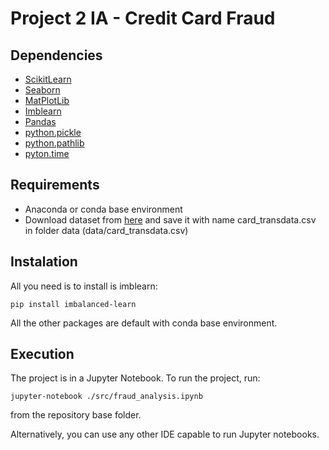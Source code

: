 # Project 2 IA - Credit Card Fraud

## Dependencies

- [ScikitLearn](https://scikit-learn.org/stable/)
- [Seaborn](https://seaborn.pydata.org/)
- [MatPlotLib](https://matplotlib.org/)
- [Imblearn](https://imbalanced-learn.org/stable/)
- [Pandas](https://pandas.pydata.org/)
- [python.pickle](https://docs.python.org/3/library/pickle.html)
- [python.pathlib](https://docs.python.org/3/library/pathlib.html)
- [pyton.time](https://docs.python.org/3/library/time.html)

## Requirements

- Anaconda or conda base environment
- Download dataset from [here](https://www.kaggle.com/datasets/dhanushnarayananr/credit-card-fraud) and save it with name card_transdata.csv in folder data (data/card_transdata.csv)

## Instalation

All you need is to install is imblearn:

```
pip install imbalanced-learn
```
All the other packages are default with conda base environment.

## Execution

The project is in a Jupyter Notebook. To run the project, run:
```
jupyter-notebook ./src/fraud_analysis.ipynb
```
from the repository base folder.

Alternatively, you can use any other IDE capable to run Jupyter notebooks.

